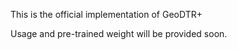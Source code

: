 
This is the official implementation of GeoDTR+

Usage and pre-trained weight will be provided soon.
